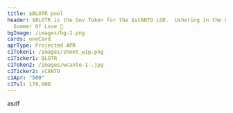 ```yaml
---
title: $BLOTR pool
header: $BLOTR is the Gov Token for the $sCANTO LSD.  Ushering in the CANTO
  Summer Of Love 🤑
bgImage: /images/bg-2.png
cards: oneCard
aprType: Projected APR
c1Token1: /images/sheet_wip.png
c1Ticker1: BLOTR
c1Token2: /images/wcanto-1-.jpg
c1Ticker2: sCANTO
c1Apr: "500"
c1Tvl: 170,000
---
```

a﻿sdf